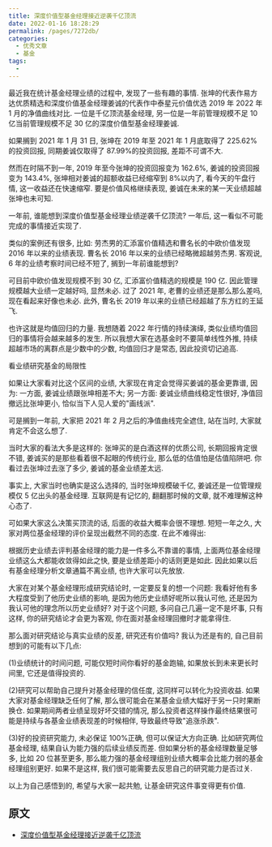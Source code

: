```yaml
---
title: 深度价值型基金经理接近逆袭千亿顶流
date: 2022-01-16 18:28:29
permalink: /pages/7272db/
categories:
  - 优秀文章
  - 基金
tags:
  -
---
```


最近我在统计基金经理业绩的过程中, 发现了一些有趣的事情. 张坤的代表作易方达优质精选和深度价值基金经理姜诚的代表作中泰星元价值优选 2019 年 2022 年 1 月的净值曲线对比. 一位是千亿顶流基金经理, 另一位是一年前管理规模不足 10 亿当前管理规模不足 30 亿的深度价值型基金经理姜诚.

如果搁到 2021 年 1 月 31 日, 张坤在 2019 年至 2021 年 1 月底取得了 225.62%的投资回报, 同期姜诚仅取得了 87.99%的投资回报, 差距不可谓不大.

然而在时隔不到一年, 2019 年至今张坤的投资回报变为 162.6%, 姜诚的投资回报变为 143.4%, 张坤相对姜诚的超额收益已经缩窄到 8%以内了, 看今天的午盘行情, 这一收益还在快速缩窄. 要是价值风格继续表现, 姜诚在未来的某一天业绩超越张坤也未可知.

一年前, 谁能想到深度价值型基金经理业绩逆袭千亿顶流? 一年后, 这一看似不可能完成的事情接近实现了.

类似的案例还有很多, 比如: 劳杰男的汇添富价值精选和曹名长的中欧价值发现 2016 年以来的业绩表现. 曹名长 2016 年以来的业绩已经略微超越劳杰男. 客观说, 6 年的业绩考察时间已经不短了, 搁到一年前谁能想到?

可目前中欧价值发现规模不到 30 亿, 汇添富价值精选的规模是 190 亿. 因此管理规模越大业绩一定越好吗, 显然未必. 过了 2021 年, 老曹的业绩还是那么那么差吗, 现在看起来好像也未必. 此外, 曹名长 2019 年以来的业绩已经超越了东方红的王延飞.

也许这就是均值回归的力量. 我想随着 2022 年行情的持续演绎, 类似业绩均值回归的事情将会越来越多的发生. 所以我想大家在选基金时不要简单线性外推, 持续超越市场的离群点是少数中的少数, 均值回归才是常态, 因此投资切记追高.

看业绩研究基金的局限性

如果让大家看对比这个区间的业绩, 大家现在肯定会觉得买姜诚的基金更靠谱, 因为: 一方面, 姜诚业绩跟张坤相差不大; 另一方面: 姜诚业绩曲线稳定性很好, 净值回撤远比张坤更小, 恰似当下人见人爱的"画线派".

可是搁到一年前, 大家把 2021 年 2 月之后的净值曲线完全遮住, 站在当时, 大家就肯定不会这么想了.

当时大家的看法大多是这样的: 张坤买的是白酒这样的优质公司, 长期回报肯定很不错, 姜诚买的是那些看着很不起眼的传统行业, 那么低的估值怕是估值陷阱吧. 你看过去张坤过去涨了多少, 姜诚的基金业绩差太远.

事实上, 大家当时也确实是这么选择的, 当时张坤规模破千亿, 姜诚还是一位管理规模仅 5 亿出头的基金经理. 互联网是有记忆的, 翻翻那时候的文章, 就不难理解这种心态了.

可如果大家这么决策买顶流的话, 后面的收益大概率会很不理想. 短短一年之久, 大家对两位基金经理的评价呈现出截然不同的态度. 在此不难得出:

根据历史业绩去评判基金经理的能力是一件多么不靠谱的事情, 上面两位基金经理业绩这么大都能收敛得如此之快, 要是业绩差距小的话则更是如此. 因此如果以后有基金经理分析文章通篇不离业绩, 也许大家可以先放放.

大家在对某个基金经理形成研究结论时, 一定要反复的想一个问题: 我看好他有多大程度受到了他历史业绩的影响, 是因为他历史业绩好呢所以我认可他, 还是因为我认可他的理念所以历史业绩好? 对于这个问题, 多问自己几遍一定不是坏事, 只有这样, 你的研究结论才会更为客观, 你在面对基金经理回撤时才能拿得住.

那么面对研究结论与真实业绩的反差, 研究还有价值吗? 我认为还是有的, 自己目前想到的可能有以下几点:

(1)业绩统计的时间问题, 可能仅短时间你看好的基金跑输, 如果放长到未来更长时间里, 它还是值得投资的.

(2)研究可以帮助自己提升对基金经理的信任度, 这同样可以转化为投资收益. 如果大家对基金经理缺乏任何了解, 那么很可能会在某基金业绩大幅好于另一只时果断换仓. 如果期间两者业绩呈现好坏交错的情况, 那么投资者这样操作最终结果很可能是持续与各基金业绩表现差的时候相伴, 导致最终导致"追涨杀跌".

(3)好的投资研究能力, 未必保证 100%正确, 但可以保证大方向正确. 比如研究两位基金经理, 结果自认为能力强的后续业绩反而差. 但如果分析的基金经理数量足够多, 比如 20 位甚至更多, 那么能力强的基金经理组别业绩大概率会比能力弱的基金经理组别更好. 如果不是这样, 我们很可能需要去反思自己的研究能力是否过关.

以上为自己感悟到的, 希望与大家一起共勉, 让基金研究这件事变得更有价值.

## 原文

- [深度价值型基金经理接近逆袭千亿顶流](https://www.xiaoyuzhoufm.com/episode/61e0110b32bc8c17b2190004?s=eyJ1IjoiNjAyYjQxYjNlMGY1ZTcyM2JiZjM5ODIyIiwiZCI6MX0%3D)
